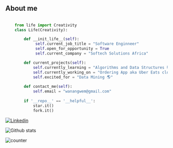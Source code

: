 
## About me

```python
    
    from life import Creativity
    class Life(Creativity):

        def __init_life__(self):
             self.current_job_title = "Software Enginneer"
             self.open_for_opportunity = True
             self.current_company = "Softech Solutions Africa"

        def current_projects(self):
            self.currently_learning = "Algorithms and Data Structures 📚"
            self.currently_working_on = "Ordering App aka Uber Eats clone ⚡"
            self.excited_for = "Data Mining 🌎"
    
        def contact_me(self):
            self.email = "wanangwem@gmail.com"
 
        if '__repo__' == '__helpful__':
            star.it()
            fork.it()
```
<!--Social Channel-->

<a href="https://www.linkedin.com/in/wanangwe/"><img src="https://img.shields.io/badge/linkedin%20-%230077B5.svg?&amp;style=for-the-badge&amp;logo=linkedin&amp;logoColor=white" alt="Linkedin"></a>

![Github stats](https://github-readme-stats.vercel.app/api?username=wanangwe)

![counter](https://[YourEndpoint].m.pipedream.net)
<!--
**wanangwe/wanangwe** is a ✨ _special_ ✨ repository because its `README.md` (this file) appears on your GitHub profile.

Here are some ideas to get you started:

- 🔭 I’m currently working on ...
- 🌱 I’m currently learning ...
- 👯 I’m looking to collaborate on ...
- 🤔 I’m looking for help with ...
- 💬 Ask me about ...
- 📫 How to reach me: ...
- 😄 Pronouns: ...
- ⚡ Fun fact: ...
-->
